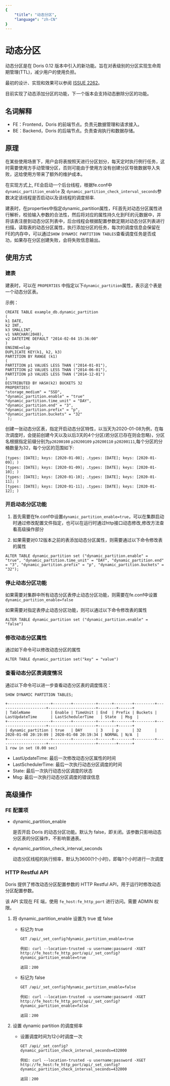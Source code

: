 ```yaml
---
{
    "title": "动态分区",
    "language": "zh-CN"
}
---
```


<!-- 
Licensed to the Apache Software Foundation (ASF) under one
or more contributor license agreements.  See the NOTICE file
distributed with this work for additional information
regarding copyright ownership.  The ASF licenses this file
to you under the Apache License, Version 2.0 (the
"License"); you may not use this file except in compliance
with the License.  You may obtain a copy of the License at

  http://www.apache.org/licenses/LICENSE-2.0

Unless required by applicable law or agreed to in writing,
software distributed under the License is distributed on an
"AS IS" BASIS, WITHOUT WARRANTIES OR CONDITIONS OF ANY
KIND, either express or implied.  See the License for the
specific language governing permissions and limitations
under the License.
-->

# 动态分区

动态分区是在 Doris 0.12 版本中引入的新功能。旨在对表级别的分区实现生命周期管理(TTL)，减少用户的使用负担。

最初的设计、实现和效果可以参阅 [ISSUE 2262](https://github.com/apache/incubator-doris/issues/2262)。

目前实现了动态添加分区的功能，下一个版本会支持动态删除分区的功能。

## 名词解释

* FE：Frontend，Doris 的前端节点。负责元数据管理和请求接入。
* BE：Backend，Doris 的后端节点。负责查询执行和数据存储。

## 原理

在某些使用场景下，用户会将表按照天进行分区划分，每天定时执行例行任务，这时需要使用方手动管理分区，否则可能由于使用方没有创建分区导致数据导入失败，这给使用方带来了额外的维护成本。

在实现方式上, FE会启动一个后台线程，根据fe.conf中`dynamic_partition_enable` 及 `dynamic_partition_check_interval_seconds`参数决定该线程是否启动以及该线程的调度频率.

建表时，在properties中指定dynamic_partition属性，FE首先对动态分区属性进行解析，校验输入参数的合法性，然后将对应的属性持久化到FE的元数据中，并将该表注册到动态分区列表中，后台线程会根据配置参数定期对动态分区列表进行扫描，读取表的动态分区属性，执行添加分区的任务，每次的调度信息会保留在FE的内存中，可以通过`SHOW DYNAMIC PARTITION TABLES`查看调度任务是否成功，如果存在分区创建失败，会将失败信息输出。

## 使用方式

### 建表

建表时，可以在 `PROPERTIES` 中指定以下`dynamic_partition`属性，表示这个表是一个动态分区表。

示例：

```
CREATE TABLE example_db.dynamic_partition
(
k1 DATE,
k2 INT,
k3 SMALLINT,
v1 VARCHAR(2048),
v2 DATETIME DEFAULT "2014-02-04 15:36:00"
)
ENGINE=olap
DUPLICATE KEY(k1, k2, k3)
PARTITION BY RANGE (k1)
(
PARTITION p1 VALUES LESS THAN ("2014-01-01"),
PARTITION p2 VALUES LESS THAN ("2014-06-01"),
PARTITION p3 VALUES LESS THAN ("2014-12-01")
)
DISTRIBUTED BY HASH(k2) BUCKETS 32
PROPERTIES(
"storage_medium" = "SSD",
"dynamic_partition.enable" = "true"
"dynamic_partition.time_unit" = "DAY",
"dynamic_partition.end" = "3",
"dynamic_partition.prefix" = "p",
"dynamic_partition.buckets" = "32"
 );
```

创建一张动态分区表，指定开启动态分区特性，以当天为2020-01-08为例，在每次调度时，会提前创建今天以及以后3天的4个分区(若分区已存在则会忽略)，分区名根据指定前缀分别为`p20200108` `p20200109` `p20200110` `p20200111`,每个分区的分桶数量为32，每个分区的范围如下:

```
[types: [DATE]; keys: [2020-01-08]; ‥types: [DATE]; keys: [2020-01-09]; )
[types: [DATE]; keys: [2020-01-09]; ‥types: [DATE]; keys: [2020-01-10]; )
[types: [DATE]; keys: [2020-01-10]; ‥types: [DATE]; keys: [2020-01-11]; )
[types: [DATE]; keys: [2020-01-11]; ‥types: [DATE]; keys: [2020-01-12]; )
```

### 开启动态分区功能

1. 首先需要在fe.conf中设置`dynamic_partition_enable=true`，可以在集群启动时通过修改配置文件指定，也可以在运行时通过http接口动态修改,修改方法查看高级操作部分

2. 如果需要对0.12版本之前的表添加动态分区属性，则需要通过以下命令修改表的属性

```
ALTER TABLE dynamic_partition set ("dynamic_partition.enable" = "true", "dynamic_partition.time_unit" = "DAY", "dynamic_partition.end" = "3", "dynamic_partition.prefix" = "p", "dynamic_partition.buckets" = "32");
```

### 停止动态分区功能

如果需要对集群中所有动态分区表停止动态分区功能，则需要在fe.conf中设置`dynamic_partition_enable=false`

如果需要对指定表停止动态分区功能，则可以通过以下命令修改表的属性

```
ALTER TABLE dynamic_partition set ("dynamic_partition.enable" = "false")
```

### 修改动态分区属性

通过如下命令可以修改动态分区的属性

```
ALTER TABLE dynamic_partition set("key" = "value")
```

### 查看动态分区表调度情况

通过以下命令可以进一步查看动态分区表的调度情况：

```
SHOW DYNAMIC PARTITION TABLES;

+-------------------+--------+----------+------+--------+---------+---------------------+---------------------+--------+------+
| TableName         | Enable | TimeUnit | End  | Prefix | Buckets | LastUpdateTime      | LastSchedulerTime   | State  | Msg  |
+-------------------+--------+----------+------+--------+---------+---------------------+---------------------+--------+------+
| dynamic_partition | true   | DAY      | 3    | p      | 32      | 2020-01-08 20:19:09 | 2020-01-08 20:19:34 | NORMAL | N/A  |
+-------------------+--------+----------+------+--------+---------+---------------------+---------------------+--------+------+
1 row in set (0.00 sec)

```

* LastUpdateTime: 最后一次修改动态分区属性的时间
* LastSchedulerTime:   最后一次执行动态分区调度的时间
* State:    最后一次执行动态分区调度的状态
* Msg:  最后一次执行动态分区调度的错误信息

## 高级操作

### FE 配置项

* dynamic\_partition\_enable

    是否开启 Doris 的动态分区功能。默认为 false，即关闭。该参数只影响动态分区表的分区操作，不影响普通表。

* dynamic\_partition\_check\_interval\_seconds

    动态分区线程的执行频率，默认为3600(1个小时)，即每1个小时进行一次调度

### HTTP Restful API

Doris 提供了修改动态分区配置参数的 HTTP Restful API，用于运行时修改动态分区配置参数。

该 API 实现在 FE 端，使用 `fe_host:fe_http_port` 进行访问。需要 ADMIN 权限。

1. 将 dynamic_partition_enable 设置为 true 或 false

    * 标记为 true

        ```
        GET /api/_set_config?dynamic_partition_enable=true

        例如: curl --location-trusted -u username:password -XGET http://fe_host:fe_http_port/api/_set_config?dynamic_partition_enable=true

        返回：200
        ```

    * 标记为 false

        ```
        GET /api/_set_config?dynamic_partition_enable=false

        例如: curl --location-trusted -u username:password -XGET http://fe_host:fe_http_port/api/_set_config?dynamic_partition_enable=false

        返回：200
        ```

2. 设置 dynamic partition 的调度频率

    * 设置调度时间为12小时调度一次

        ```
        GET /api/_set_config?dynamic_partition_check_interval_seconds=432000

        例如: curl --location-trusted -u username:password -XGET http://fe_host:fe_http_port/api/_set_config?dynamic_partition_check_interval_seconds=432000

        返回：200
        ```
